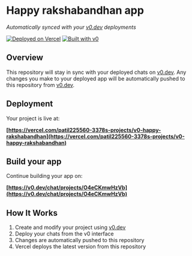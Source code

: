 # Happy rakshabandhan app

*Automatically synced with your [v0.dev](https://v0.dev) deployments*

[![Deployed on Vercel](https://img.shields.io/badge/Deployed%20on-Vercel-black?style=for-the-badge&logo=vercel)](https://vercel.com/patil225560-3378s-projects/v0-happy-rakshabandhan)
[![Built with v0](https://img.shields.io/badge/Built%20with-v0.dev-black?style=for-the-badge)](https://v0.dev/chat/projects/O4eCKmwHzVb)

## Overview

This repository will stay in sync with your deployed chats on [v0.dev](https://v0.dev).
Any changes you make to your deployed app will be automatically pushed to this repository from [v0.dev](https://v0.dev).

## Deployment

Your project is live at:

**[https://vercel.com/patil225560-3378s-projects/v0-happy-rakshabandhan](https://vercel.com/patil225560-3378s-projects/v0-happy-rakshabandhan)**

## Build your app

Continue building your app on:

**[https://v0.dev/chat/projects/O4eCKmwHzVb](https://v0.dev/chat/projects/O4eCKmwHzVb)**

## How It Works

1. Create and modify your project using [v0.dev](https://v0.dev)
2. Deploy your chats from the v0 interface
3. Changes are automatically pushed to this repository
4. Vercel deploys the latest version from this repository